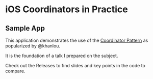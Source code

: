 # iOS Coordinators in Practice

## Sample App

This application demonstrates the use of the [Coordinator Pattern](http://khanlou.com/2015/10/coordinators-redux/) as popularized by @khanlou.

It is the foundation of a talk I prepared on the subject.

Check out the Releases to find slides and key points in the code to compare.